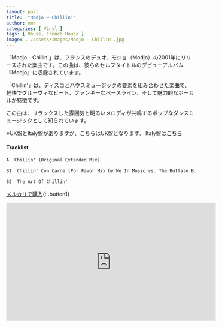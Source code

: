 ```yaml
---
layout: post
title:  "Modjo – Chillin'"
author: mmr
categories: [ Vinyl ]
tags: [ House, French House ]
image: ../assets/images/Modjo – Chillin'.jpg
---
```

 
「Modjo - Chillin'」は、フランスのデュオ、モジョ（Modjo）の2001年にリリースされた楽曲です。この曲は、彼らのセルフタイトルのデビューアルバム『Modjo』に収録されています。

「Chillin'」は、ディスコとハウスミュージックの要素を組み合わせた楽曲で、軽快でグルーヴィなビート、ファンキーなベースライン、そして魅力的なボーカルが特徴です。

この曲は、リラックスした雰囲気と明るいメロディが共鳴するポップなダンスミュージックとして知られています。

※UK盤とItaly盤がありますが、こちらはUK盤となります。 Italy盤は[こちら](https://monumental-movement.jp/Modjo-Chillin/)

#### Tracklist
```md
A  Chillin' (Original Extended Mix)

B1  Chillin' Con Carne (Por Favor Mix by We In Music vs. The Buffalo Bunch)

B2  The Art Of Chillin'
```

[メルカリで購入](https://jp.mercari.com/item/m30941208338?afid=6142608987){: .button1}

<iframe width="560" height="315" src="https://www.youtube.com/embed/hTl0F2cKzLk?si=NYr8r9NEkqTxBFCo" title="YouTube video player" frameborder="0" allow="accelerometer; autoplay; clipboard-write; encrypted-media; gyroscope; picture-in-picture; web-share" referrerpolicy="strict-origin-when-cross-origin" allowfullscreen></iframe>